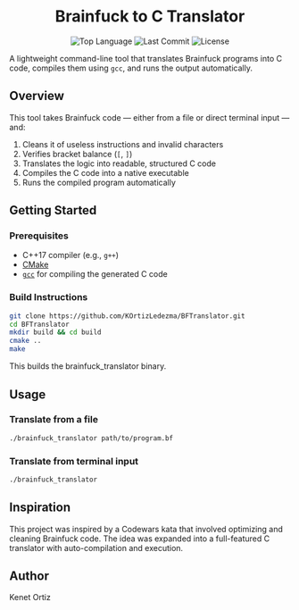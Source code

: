 <h1 align="center">Brainfuck to C Translator</h1>

<p align="center">
  <img src="https://img.shields.io/github/languages/top/KOrtizLedezma/BFTranslator" alt="Top Language" />
  <img src="https://img.shields.io/github/last-commit/KOrtizLedezma/BFTranslator" alt="Last Commit" />
  <img src="https://img.shields.io/github/license/KOrtizLedezma/BFTranslator" alt="License" />
</p>

A lightweight command-line tool that translates Brainfuck programs into C code, compiles them using `gcc`, and runs the output automatically.

## Overview

This tool takes Brainfuck code — either from a file or direct terminal input — and:

1. Cleans it of useless instructions and invalid characters
2. Verifies bracket balance (`[`, `]`)
3. Translates the logic into readable, structured C code
4. Compiles the C code into a native executable
5. Runs the compiled program automatically

## Getting Started

### Prerequisites

- C++17 compiler (e.g., `g++`)
- [CMake](https://cmake.org/download/)
- [`gcc`](https://gcc.gnu.org/) for compiling the generated C code

### Build Instructions
```bash
git clone https://github.com/KOrtizLedezma/BFTranslator.git
cd BFTranslator
mkdir build && cd build
cmake ..
make
```
This builds the brainfuck_translator binary.

## Usage

### Translate from a file
```bash
./brainfuck_translator path/to/program.bf
``` 
### Translate from terminal input
```bash
./brainfuck_translator
```

## Inspiration
This project was inspired by a Codewars kata that involved optimizing and cleaning Brainfuck code. The idea was expanded into a full-featured C translator with auto-compilation and execution.


## Author
Kenet Ortiz
